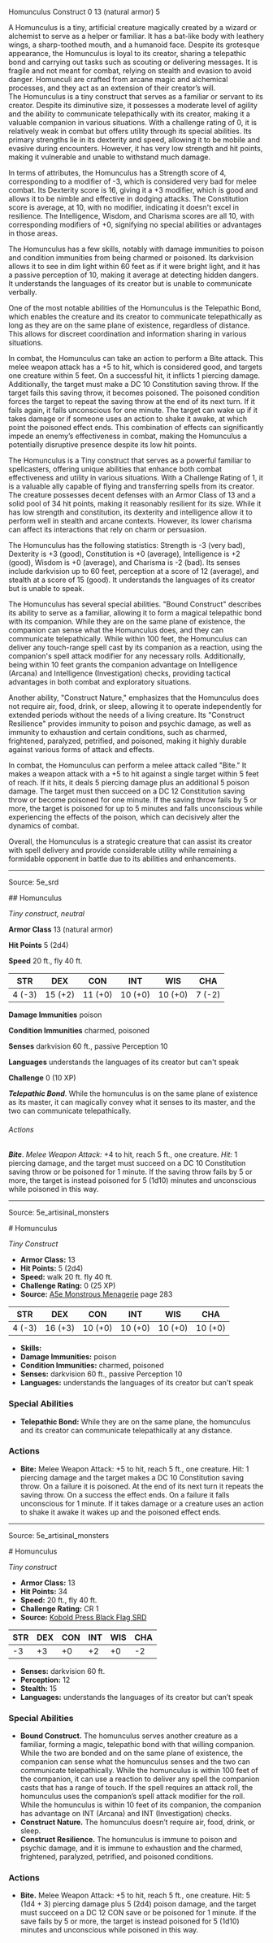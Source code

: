 <MonsterName/>Homunculus</MonsterName>
<CreatureType/>Construct</CreatureType>
<CR/>0</CR>
<AC/>13 (natural armor)</AC>
<HP/>5</HP>
<summary>A Homunculus is a tiny, artificial creature magically created by a wizard or alchemist to serve as a helper or familiar. It has a bat-like body with leathery wings, a sharp-toothed mouth, and a humanoid face. Despite its grotesque appearance, the Homunculus is loyal to its creator, sharing a telepathic bond and carrying out tasks such as scouting or delivering messages. It is fragile and not meant for combat, relying on stealth and evasion to avoid danger. Homunculi are crafted from arcane magic and alchemical processes, and they act as an extension of their creator’s will.</summary>

<summary>The Homunculus is a tiny construct that serves as a familiar or servant to its creator. Despite its diminutive size, it possesses a moderate level of agility and the ability to communicate telepathically with its creator, making it a valuable companion in various situations. With a challenge rating of 0, it is relatively weak in combat but offers utility through its special abilities. Its primary strengths lie in its dexterity and speed, allowing it to be mobile and evasive during encounters. However, it has very low strength and hit points, making it vulnerable and unable to withstand much damage.</summary>

<detail>

In terms of attributes, the Homunculus has a Strength score of 4, corresponding to a modifier of -3, which is considered very bad for melee combat. Its Dexterity score is 16, giving it a +3 modifier, which is good and allows it to be nimble and effective in dodging attacks. The Constitution score is average, at 10, with no modifier, indicating it doesn't excel in resilience. The Intelligence, Wisdom, and Charisma scores are all 10, with corresponding modifiers of +0, signifying no special abilities or advantages in those areas.

The Homunculus has a few skills, notably with damage immunities to poison and condition immunities from being charmed or poisoned. Its darkvision allows it to see in dim light within 60 feet as if it were bright light, and it has a passive perception of 10, making it average at detecting hidden dangers. It understands the languages of its creator but is unable to communicate verbally.

One of the most notable abilities of the Homunculus is the Telepathic Bond, which enables the creature and its creator to communicate telepathically as long as they are on the same plane of existence, regardless of distance. This allows for discreet coordination and information sharing in various situations.

In combat, the Homunculus can take an action to perform a Bite attack. This melee weapon attack has a +5 to hit, which is considered good, and targets one creature within 5 feet. On a successful hit, it inflicts 1 piercing damage. Additionally, the target must make a DC 10 Constitution saving throw. If the target fails this saving throw, it becomes poisoned. The poisoned condition forces the target to repeat the saving throw at the end of its next turn. If it fails again, it falls unconscious for one minute. The target can wake up if it takes damage or if someone uses an action to shake it awake, at which point the poisoned effect ends. This combination of effects can significantly impede an enemy’s effectiveness in combat, making the Homunculus a potentially disruptive presence despite its low hit points.

The Homunculus is a Tiny construct that serves as a powerful familiar to spellcasters, offering unique abilities that enhance both combat effectiveness and utility in various situations. With a Challenge Rating of 1, it is a valuable ally capable of flying and transferring spells from its creator. The creature possesses decent defenses with an Armor Class of 13 and a solid pool of 34 hit points, making it reasonably resilient for its size. While it has low strength and constitution, its dexterity and intelligence allow it to perform well in stealth and arcane contexts. However, its lower charisma can affect its interactions that rely on charm or persuasion.

The Homunculus has the following statistics: Strength is -3 (very bad), Dexterity is +3 (good), Constitution is +0 (average), Intelligence is +2 (good), Wisdom is +0 (average), and Charisma is -2 (bad). Its senses include darkvision up to 60 feet, perception at a score of 12 (average), and stealth at a score of 15 (good). It understands the languages of its creator but is unable to speak. 

The Homunculus has several special abilities. "Bound Construct" describes its ability to serve as a familiar, allowing it to form a magical telepathic bond with its companion. While they are on the same plane of existence, the companion can sense what the Homunculus does, and they can communicate telepathically. While within 100 feet, the Homunculus can deliver any touch-range spell cast by its companion as a reaction, using the companion's spell attack modifier for any necessary rolls. Additionally, being within 10 feet grants the companion advantage on Intelligence (Arcana) and Intelligence (Investigation) checks, providing tactical advantages in both combat and exploratory situations.

Another ability, "Construct Nature," emphasizes that the Homunculus does not require air, food, drink, or sleep, allowing it to operate independently for extended periods without the needs of a living creature. Its "Construct Resilience" provides immunity to poison and psychic damage, as well as immunity to exhaustion and certain conditions, such as charmed, frightened, paralyzed, petrified, and poisoned, making it highly durable against various forms of attack and effects.

In combat, the Homunculus can perform a melee attack called "Bite." It makes a weapon attack with a +5 to hit against a single target within 5 feet of reach. If it hits, it deals 5 piercing damage plus an additional 5 poison damage. The target must then succeed on a DC 12 Constitution saving throw or become poisoned for one minute. If the saving throw fails by 5 or more, the target is poisoned for up to 5 minutes and falls unconscious while experiencing the effects of the poison, which can decisively alter the dynamics of combat. 

Overall, the Homunculus is a strategic creature that can assist its creator with spell delivery and provide considerable utility while remaining a formidable opponent in battle due to its abilities and enhancements.</detail>



---

Source: 5e_srd

<statblock>
## Homunculus

*Tiny construct, neutral*

**Armor Class** 13 (natural armor)

**Hit Points** 5 (2d4)

**Speed** 20 ft., fly 40 ft.

| STR    | DEX     | CON     | INT     | WIS     | CHA    |
|--------|---------|---------|---------|---------|--------|
| 4 (-3) | 15 (+2) | 11 (+0) | 10 (+0) | 10 (+0) | 7 (-2) |

**Damage Immunities** poison

**Condition Immunities** charmed, poisoned

**Senses** darkvision 60 ft., passive Perception 10

**Languages** understands the languages of its creator but can't speak

**Challenge** 0 (10 XP)

***Telepathic Bond***. While the homunculus is on the same plane of existence as its master, it can magically convey what it senses to its master, and the two can communicate telepathically.

###### Actions

***Bite***. *Melee Weapon Attack:* +4 to hit, reach 5 ft., one creature. *Hit:* 1 piercing damage, and the target must succeed on a DC 10 Constitution saving throw or be poisoned for 1 minute. If the saving throw fails by 5 or more, the target is instead poisoned for 5 (1d10) minutes and unconscious while poisoned in this way.</statblock>




---

Source: 5e_artisinal_monsters

<statblock>
# Homunculus

*Tiny* *Construct*

- **Armor Class:** 13
- **Hit Points:** 5 (2d4)
- **Speed:** walk 20 ft. fly 40 ft.
- **Challenge Rating:** 0 (25 XP)
- **Source:** [A5e Monstrous Menagerie](https://enpublishingrpg.com/products/level-up-monstrous-menagerie-a5e) page 283

| STR | DEX | CON | INT | WIS | CHA |
| --- | --- | --- | --- | --- | --- |
| 4 (-3) | 16 (+3) | 10 (+0) | 10 (+0) | 10 (+0) | 10 (+0) |

- **Skills:** 
- **Damage Immunities:** poison
- **Condition Immunities:** charmed, poisoned
- **Senses:** darkvision 60 ft., passive Perception 10
- **Languages:** understands the languages of its creator but can't speak

### Special Abilities

- **Telepathic Bond:** While they are on the same plane, the homunculus and its creator can communicate telepathically at any distance.

### Actions

- **Bite:** Melee Weapon Attack: +5 to hit, reach 5 ft., one creature. Hit: 1 piercing damage  and the target makes a DC 10 Constitution saving throw. On a failure  it is poisoned. At the end of its next turn  it repeats the saving throw. On a success  the effect ends. On a failure  it falls unconscious for 1 minute. If it takes damage or a creature uses an action to shake it awake  it wakes up  and the poisoned effect ends.


</statblock>




---

Source: 5e_artisinal_monsters

<statblock>
# Homunculus

*Tiny construct*

- **Armor Class:** 13
- **Hit Points:** 34
- **Speed:** 20 ft., fly 40 ft.
- **Challenge Rating:** CR 1
- **Source:** [Kobold Press Black Flag SRD](https://koboldpress.com/black-flag-roleplaying/)

| STR | DEX | CON | INT | WIS | CHA |
| --- | --- | --- | --- | --- | --- |
| -3 | +3 | +0 | +2 | +0 | -2 |

- **Senses:** darkvision 60 ft.
- **Perception:** 12
- **Stealth:** 15
- **Languages:** understands the languages of its creator but can’t speak

### Special Abilities

- **Bound Construct.** The homunculus serves another creature as a familiar, forming a magic, telepathic bond with that willing companion. While the two are bonded and on the same plane of existence, the companion can sense what the homunculus senses and the two can communicate telepathically. While the homunculus is within 100 feet of the companion, it can use a reaction to deliver any spell the companion casts that has a range of touch. If the spell requires an attack roll, the homunculus uses the companion’s spell attack modifier for the roll. While the homunculus is within 10 feet of its companion, the companion has advantage on INT (Arcana) and INT (Investigation) checks.
- **Construct Nature.** The homunculus doesn’t require air, food, drink, or sleep.
- **Construct Resilience.** The homunculus is immune to poison and psychic damage, and it is immune to exhaustion and the charmed, frightened, paralyzed, petrified, and poisoned conditions.

### Actions

- **Bite.** Melee Weapon Attack: +5 to hit, reach 5 ft., one creature. Hit: 5 (1d4 + 3) piercing damage plus 5 (2d4) poison damage, and the target must succeed on a DC 12 CON save or be poisoned for 1 minute. If the save fails by 5 or more, the target is instead poisoned for 5 (1d10) minutes and unconscious while poisoned in this way.

</statblock>


